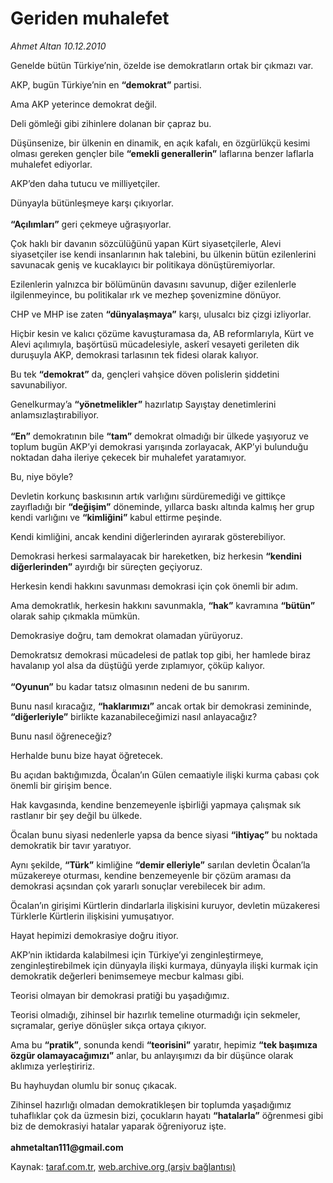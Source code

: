# Geriden muhalefet

*Ahmet Altan 10.12.2010*

<div class="yazi"><p>Genelde bütün Türkiye’nin, özelde ise demokratların ortak bir çıkmazı var.</p>
<p>AKP, bugün Türkiye’nin en <b>“demokrat” </b>partisi.</p>
<p>Ama AKP yeterince demokrat değil.</p>
<p>Deli gömleği gibi zihinlere dolanan bir çapraz bu.</p>
<p>Düşünsenize, bir ülkenin en dinamik, en açık kafalı, en özgürlükçü kesimi olması gereken gençler bile <b>“emekli generallerin”</b> laflarına benzer laflarla muhalefet ediyorlar.</p>
<p>AKP’den daha tutucu ve milliyetçiler.</p>
<p>Dünyayla bütünleşmeye karşı çıkıyorlar.<br/><br/><b>“Açılımları”</b> geri çekmeye uğraşıyorlar.</p>
<p>Çok haklı bir davanın sözcülüğünü yapan Kürt siyasetçilerle, Alevi siyasetçiler ise kendi insanlarının hak talebini, bu ülkenin bütün ezilenlerini savunacak geniş ve kucaklayıcı bir politikaya dönüştüremiyorlar.</p>
<p>Ezilenlerin yalnızca bir bölümünün davasını savunup, diğer ezilenlerle ilgilenmeyince, bu politikalar ırk ve mezhep şovenizmine dönüyor.</p>
<p>CHP ve MHP ise zaten <b>“dünyalaşmaya”</b> karşı, ulusalcı biz çizgi izliyorlar.</p>
<p>Hiçbir kesin ve kalıcı çözüme kavuşturamasa da, AB reformlarıyla, Kürt ve Alevi açılımıyla, başörtüsü mücadelesiyle, askerî vesayeti gerileten dik duruşuyla AKP, demokrasi tarlasının tek fidesi olarak kalıyor.</p>
<p>Bu tek <b>“demokrat”</b> da, gençleri vahşice döven polislerin şiddetini savunabiliyor.</p>
<p>Genelkurmay’a <b>“yönetmelikler”</b> hazırlatıp Sayıştay denetimlerini anlamsızlaştırabiliyor.<br/><br/><b>“En”</b> demokratının bile <b>“tam”</b> demokrat olmadığı bir ülkede yaşıyoruz ve toplum bugün AKP’yi demokrasi yarışında zorlayacak, AKP’yi bulunduğu noktadan daha ileriye çekecek bir muhalefet yaratamıyor.</p>
<p>Bu, niye böyle?</p>
<p>Devletin korkunç baskısının artık varlığını sürdüremediği ve gittikçe zayıfladığı bir <b>“değişim”</b> döneminde, yıllarca baskı altında kalmış her grup kendi varlığını ve <b>“kimliğini”</b> kabul ettirme peşinde.</p>
<p>Kendi kimliğini, ancak kendini diğerlerinden ayırarak gösterebiliyor.</p>
<p>Demokrasi herkesi sarmalayacak bir hareketken, biz herkesin <b>“kendini diğerlerinden”</b> ayırdığı bir süreçten geçiyoruz.</p>
<p>Herkesin kendi hakkını savunması demokrasi için çok önemli bir adım.</p>
<p>Ama demokratlık, herkesin hakkını savunmakla, <b>“hak”</b> kavramına <b>“bütün”</b> olarak sahip çıkmakla mümkün.</p>
<p>Demokrasiye doğru, tam demokrat olamadan yürüyoruz.</p>
<p>Demokratsız demokrasi mücadelesi de patlak top gibi, her hamlede biraz havalanıp yol alsa da düştüğü yerde zıplamıyor, çöküp kalıyor.<br/><br/><b>“Oyunun”</b> bu kadar tatsız olmasının nedeni de bu sanırım.</p>
<p>Bunu nasıl kıracağız, <b>“haklarımızı”</b> ancak ortak bir demokrasi zemininde, <b>“diğerleriyle”</b> birlikte kazanabileceğimizi nasıl anlayacağız?</p>
<p>Bunu nasıl öğreneceğiz?</p>
<p>Herhalde bunu bize hayat öğretecek.</p>
<p>Bu açıdan baktığımızda, Öcalan’ın Gülen cemaatiyle ilişki kurma çabası çok önemli bir girişim bence.</p>
<p>Hak kavgasında, kendine benzemeyenle işbirliği yapmaya çalışmak sık rastlanır bir şey değil bu ülkede.</p>
<p>Öcalan bunu siyasi nedenlerle yapsa da bence siyasi <b>“ihtiyaç”</b> bu noktada demokratik bir tavır yaratıyor.</p>
<p>Aynı şekilde, <b>“Türk”</b> kimliğine <b>“demir elleriyle”</b> sarılan devletin Öcalan’la müzakereye oturması, kendine benzemeyenle bir çözüm araması da demokrasi açsından çok yararlı sonuçlar verebilecek bir adım.</p>
<p>Öcalan’ın girişimi Kürtlerin dindarlarla ilişkisini kuruyor, devletin müzakeresi Türklerle Kürtlerin ilişkisini yumuşatıyor.</p>
<p>Hayat hepimizi demokrasiye doğru itiyor.</p>
<p>AKP’nin iktidarda kalabilmesi için Türkiye’yi zenginleştirmeye, zenginleştirebilmek için dünyayla ilişki kurmaya, dünyayla ilişki kurmak için demokratik değerleri benimsemeye mecbur kalması gibi.</p>
<p>Teorisi olmayan bir demokrasi pratiği bu yaşadığımız.</p>
<p>Teorisi olmadığı, zihinsel bir hazırlık temeline oturmadığı için sekmeler, sıçramalar, geriye dönüşler sıkça ortaya çıkıyor.</p>
<p>Ama bu <b>“pratik”</b>, sonunda kendi <b>“teorisini”</b> yaratır, hepimiz <b>“tek başımıza özgür olamayacağımızı”</b> anlar, bu anlayışımızı da bir düşünce olarak aklımıza yerleştiririz.</p>
<p>Bu hayhuydan olumlu bir sonuç çıkacak.</p>
<p>Zihinsel hazırlığı olmadan demokratikleşen bir toplumda yaşadığımız tuhaflıklar çok da üzmesin bizi, çocukların hayatı <b>“hatalarla”</b> öğrenmesi gibi biz de demokrasiyi hatalar yaparak öğreniyoruz işte.<br/><br/><b>ahmetaltan111@gmail.com</b></p></div>

Kaynak: [taraf.com.tr](http://www.taraf.com.tr:80/ahmet-altan/makale-geriden-muhalefet.htm), [web.archive.org (arşiv bağlantısı)](http://web.archive.org/web/20101211230838/http://www.taraf.com.tr:80/ahmet-altan/makale-geriden-muhalefet.htm)
